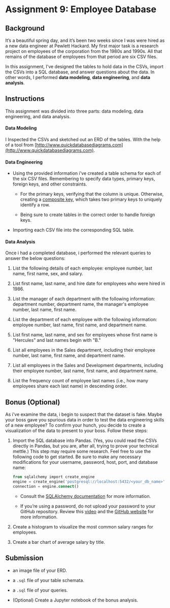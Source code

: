 # Assignment 9: Employee Database

## Background

It’s a beautiful spring day, and it’s been two weeks since I was were hired as a new data engineer at Pewlett Hackard. My first major task is a research project on employees of the corporation from the 1980s and 1990s. All that remains of the database of employees from that period are six CSV files.

In this assignment, I've designed the tables to hold data in the CSVs, import the CSVs into a SQL database, and answer questions about the data. In other words, I performed **data modeling**, **data engineering**, and **data analysis**.

## Instructions

This assignment was divided into three parts: data modeling, data engineering, and data analysis. 

#### Data Modeling

I Inspected the CSVs and sketched out an ERD of the tables. With the help of a tool from [http://www.quickdatabasediagrams.com](http://www.quickdatabasediagrams.com).

#### Data Engineering

* Using the provided information i've created a table schema for each of the six CSV files. Remembering to specify data types, primary keys, foreign keys, and other constraints.

  * For the primary keys, verifying that the column is unique. Otherwise, creating a [composite key](https://en.wikipedia.org/wiki/Compound_key), which takes two primary keys to uniquely identify a row.

  * Being sure to create tables in the correct order to handle foreign keys.

* Importing each CSV file into the corresponding SQL table. 

#### Data Analysis

Once i had a completed database, i performed the relevant queries to answer the below questions:

1. List the following details of each employee: employee number, last name, first name, sex, and salary.

2. List first name, last name, and hire date for employees who were hired in 1986.

3. List the manager of each department with the following information: department number, department name, the manager's employee number, last name, first name.

4. List the department of each employee with the following information: employee number, last name, first name, and department name.

5. List first name, last name, and sex for employees whose first name is "Hercules" and last names begin with "B."

6. List all employees in the Sales department, including their employee number, last name, first name, and department name.

7. List all employees in the Sales and Development departments, including their employee number, last name, first name, and department name.

8. List the frequency count of employee last names (i.e., how many employees share each last name) in descending order.

## Bonus (Optional)

As i've examine the data, i begin to suspect that the dataset is fake. Maybe your boss gave you spurious data in order to test the data engineering skills of a new employee? To confirm your hunch, you decide to create a visualization of the data to present to your boss. Follow these steps: 

1. Import the SQL database into Pandas. (Yes, you could read the CSVs directly in Pandas, but you are, after all, trying to prove your technical mettle.) This step may require some research. Feel free to use the following code to get started. Be sure to make any necessary modifications for your username, password, host, port, and database name:

   ```sql
   from sqlalchemy import create_engine
   engine = create_engine('postgresql://localhost:5432/<your_db_name>')
   connection = engine.connect()
   ```

    * Consult the [SQLAlchemy documentation](https://docs.sqlalchemy.org/en/latest/core/engines.html#postgresql) for more information.

    * If you’re using a password, do not upload your password to your GitHub repository. Review this [video](https://www.youtube.com/watch?v=2uaTPmNvH0I) and the [GitHub website](https://help.github.com/en/github/using-git/ignoring-files) for more information.

2. Create a histogram to visualize the most common salary ranges for employees.

3. Create a bar chart of average salary by title.


## Submission

* an image file of your ERD.

* a `.sql` file of your table schemata.

* a `.sql` file of your queries.

* (Optional) Create a Jupyter notebook of the bonus analysis.


